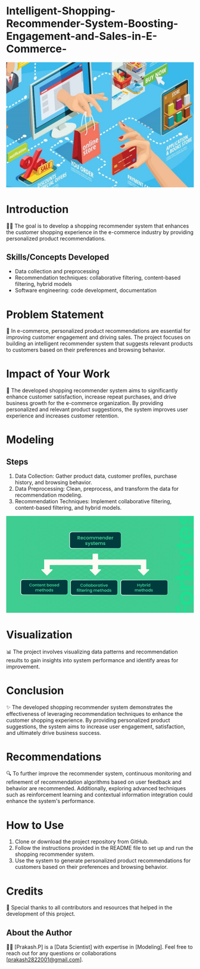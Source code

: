 # Intelligent-Shopping-Recommender-System-Boosting-Engagement-and-Sales-in-E-Commerce-

![](https://github.com/Prakashpsk/Intelligent-Shopping-Recommender-System-Boosting-Engagement-and-Sales-in-E-Commerce-/blob/main/Recomend_image.jpg)


# Introduction
🛒🧠 The goal is to develop a shopping recommender system that enhances the customer shopping experience in the e-commerce industry by providing personalized product recommendations.

## Skills/Concepts Developed
- Data collection and preprocessing
- Recommendation techniques: collaborative filtering, content-based filtering, hybrid models
- Software engineering: code development, documentation

# Problem Statement
🎯 In e-commerce, personalized product recommendations are essential for improving customer engagement and driving sales. The project focuses on building an intelligent recommender system that suggests relevant products to customers based on their preferences and browsing behavior.

# Impact of Your Work
🚀 The developed shopping recommender system aims to significantly enhance customer satisfaction, increase repeat purchases, and drive business growth for the e-commerce organization. By providing personalized and relevant product suggestions, the system improves user experience and increases customer retention.

# Modeling
## Steps
1. Data Collection: Gather product data, customer profiles, purchase history, and browsing behavior.
2. Data Preprocessing: Clean, preprocess, and transform the data for recommendation modeling.
3. Recommendation Techniques: Implement collaborative filtering, content-based filtering, and hybrid models.

![](https://github.com/Prakashpsk/Intelligent-Shopping-Recommender-System-Boosting-Engagement-and-Sales-in-E-Commerce-/blob/main/recommendation-algorithm%20type.jpg)


# Visualization
📊 The project involves visualizing data patterns and recommendation results to gain insights into system performance and identify areas for improvement.

# Conclusion
✨ The developed shopping recommender system demonstrates the effectiveness of leveraging recommendation techniques to enhance the customer shopping experience. By providing personalized product suggestions, the system aims to increase user engagement, satisfaction, and ultimately drive business success.

# Recommendations
🔍 To further improve the recommender system, continuous monitoring and refinement of recommendation algorithms based on user feedback and behavior are recommended. Additionally, exploring advanced techniques such as reinforcement learning and contextual information integration could enhance the system's performance.

# How to Use
1. Clone or download the project repository from GitHub.
2. Follow the instructions provided in the README file to set up and run the shopping recommender system.
3. Use the system to generate personalized product recommendations for customers based on their preferences and browsing behavior.

# Credits
🙌 Special thanks to all contributors and resources that helped in the development of this project.

## About the Author
👨‍💻 [Prakash.P] is a [Data Scientist] with expertise in [Modeling]. Feel free to reach out for any questions or collaborations [prakash2822001@gmail.com].
